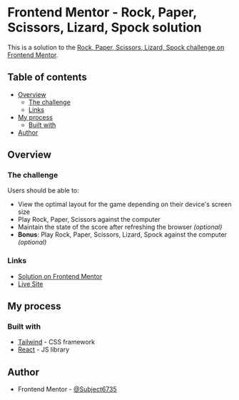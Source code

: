 # Frontend Mentor - Rock, Paper, Scissors, Lizard, Spock solution

This is a solution to the [Rock, Paper, Scissors, Lizard, Spock challenge on Frontend Mentor](https://www.frontendmentor.io/challenges/rock-paper-scissors-game-pTgwgvgH).

## Table of contents

- [Overview](#overview)
  - [The challenge](#the-challenge)
  - [Links](#links)
- [My process](#my-process)
  - [Built with](#built-with)
- [Author](#author)

## Overview

### The challenge

Users should be able to:

- View the optimal layout for the game depending on their device's screen size
- Play Rock, Paper, Scissors against the computer
- Maintain the state of the score after refreshing the browser _(optional)_
- **Bonus**: Play Rock, Paper, Scissors, Lizard, Spock against the computer _(optional)_

### Links

- [Solution on Frontend Mentor](https://www.frontendmentor.io/solutions/rockpaperscissorslizardspock-with-reactjs-and-tailwindcss-VDSoyTWUEC)
- [Live Site](https://mdeme01.github.io/rps-app/)

## My process

### Built with

- [Tailwind](https://tailwindcss.com/) - CSS framework
- [React](https://reactjs.org/) - JS library

## Author

- Frontend Mentor - [@Subject6735](https://www.frontendmentor.io/profile/Subject6735)
